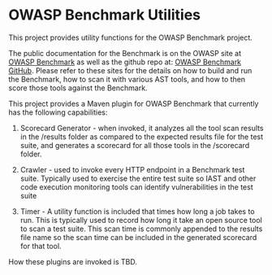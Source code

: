 # OWASP Benchmark Utilities

This project provides utility functions for the OWASP Benchmark project.

The public documentation for the Benchmark is on the OWASP site at <a href="https://owasp.org/www-project-benchmark">OWASP Benchmark</a> as well as the github repo at: <a href="https://github.com/OWASP/Benchmark">OWASP Benchmark GitHub</a>. Please refer to these sites for the details on how to build and run the Benchmark, how to scan it with various AST tools, and how to then score those tools against the Benchmark.

This project provides a Maven plugin for OWASP Benchmark that currently has the following capabilities:

1. Scorecard Generator - when invoked, it analyzes all the tool scan results in the /results folder as compared to the expected results file for the test suite, and generates a scorecard for all those tools in the /scorecard folder.

2. Crawler - used to invoke every HTTP endpoint in a Benchmark test suite. Typically used to exercise the entire test suite so IAST and other code execution monitoring tools can identify vulnerabilities in the test suite

3. Timer - A utility function is included that times how long a job takes to run. This is typically used to record how long it take an open source tool to scan a test suite. This scan time is commonly appended to the results file name so the scan time can be included in the generated scorecard for that tool.

How these plugins are invoked is TBD.
